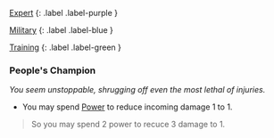 
[Expert](Game/Expert-List)
{: .label .label-purple }

[Military](Game/Military)
{: .label .label-blue }

[Training](Game/Progress#Training)
{: .label .label-green }
### People's Champion
*You seem unstoppable, shrugging off even the most lethal of injuries.*
* You may spend [Power](Game/Additional-Attributes#Power) to reduce incoming damage 1 to 1.

> So you may spend 2 power to recuce 3 damage to 1.

